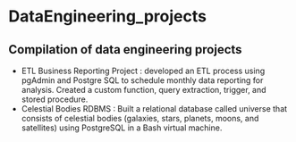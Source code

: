# DataEngineering_projects
## Compilation of data engineering projects
* ETL Business Reporting Project : developed an ETL process using pgAdmin and Postgre SQL to schedule monthly data reporting for analysis. Created a custom function, query extraction, trigger, and stored procedure.
* Celestial Bodies RDBMS : Built a relational database called universe that consists of celestial bodies (galaxies, stars, planets, moons, and satellites) using PostgreSQL in a Bash virtual machine. 
